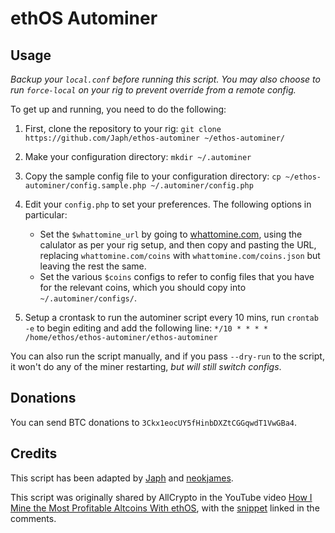 # ethOS Autominer

## Usage

_Backup your `local.conf` before running this script. You may also choose to run `force-local` on your rig to prevent override from a remote config._

To get up and running, you need to do the following:

1. First, clone the repository to your rig:
    `git clone https://github.com/Japh/ethos-autominer ~/ethos-autominer/`

2. Make your configuration directory:
    `mkdir ~/.autominer`

3. Copy the sample config file to your configuration directory:
    `cp ~/ethos-autominer/config.sample.php ~/.autominer/config.php`

4. Edit your `config.php` to set your preferences. The following options in particular:
    * Set the `$whattomine_url` by going to [whattomine.com](https://whattomine.com), using the calulator as per your rig setup, and then copy and pasting the URL, replacing `whattomine.com/coins` with `whattomine.com/coins.json` but leaving the rest the same.
    * Set the various `$coins` configs to refer to config files that you have for the relevant coins, which you should copy into `~/.autominer/configs/`.

5. Setup a crontask to run the autominer script every 10 mins, run `crontab -e` to begin editing and add the following line:
    `*/10 * * * * /home/ethos/ethos-autominer/ethos-autominer`

You can also run the script manually, and if you pass `--dry-run` to the script, it won't do any of the miner restarting, _but will still switch configs_.

## Donations

You can send BTC donations to `3Ckx1eocUY5fHinbDXZtCGGqwdT1VwGBa4`.

## Credits

This script has been adapted by [Japh](https://github.com/japh) and [neokjames](https://github.com/neokjames).

This script was originally shared by AllCrypto in the YouTube video [How I Mine the Most Profitable Altcoins With ethOS](https://www.youtube.com/watch?v=vf0doK-j54g), with the [snippet](http://textuploader.com/dl3w5) linked in the comments.
